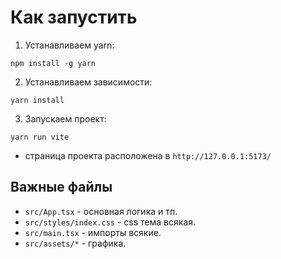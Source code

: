 # Как запустить
1. Устанавливаем yarn:

```shell
npm install -g yarn
```

2. Устанавливаем зависимости:

```shell
yarn install
```

3. Запускаем проект:

```shell
yarn run vite
```

- страница проекта расположена в `http://127.0.0.1:5173/`

## Важные файлы

- `src/App.tsx` - основная логика и тп.
- `src/styles/index.css` - css тема всякая.
- `src/main.tsx` - импорты всякие.
- `src/assets/*` - графика.
